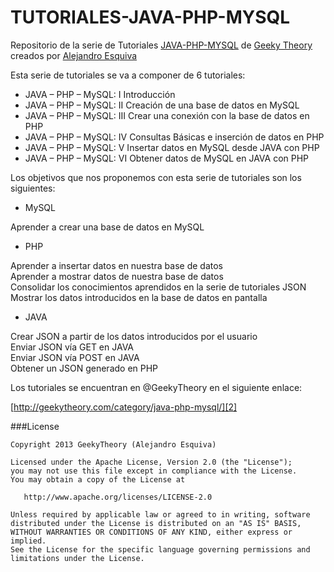 TUTORIALES-JAVA-PHP-MYSQL
=========================

Repositorio de la serie de Tutoriales [JAVA-PHP-MYSQL][1] de [Geeky Theory][3] creados por [Alejandro Esquiva][1]

Esta serie de tutoriales se va a componer de 6 tutoriales:
<ul>
  <li>
  JAVA – PHP – MySQL: I Introducción
  </li>
  <li>
  JAVA – PHP – MySQL: II Creación de una base de datos en MySQL
  </li>
  <li>
  JAVA – PHP – MySQL: III Crear una conexión con la base de datos en PHP
  </li>
  <li>
  JAVA – PHP – MySQL: IV Consultas Básicas e inserción de datos en PHP
  </li>
  <li>
  JAVA – PHP – MySQL: V Insertar datos en MySQL desde JAVA con PHP
  </li>
  <li>
  JAVA – PHP – MySQL: VI Obtener datos de MySQL en JAVA con PHP
  </li>
</ul>

Los objetivos que nos proponemos con esta serie de tutoriales son los siguientes:

<ul><li>MySQL</li></ul>

Aprender a crear una base de datos en MySQL<br>
<ul><li>PHP</li></ul>

Aprender a insertar datos en nuestra base de datos<br>
Aprender a mostrar datos de nuestra base de datos<br>
Consolidar los conocimientos aprendidos en la serie de tutoriales JSON<br>
Mostrar los datos introducidos en la base de datos en pantalla<br>
<ul><li>JAVA</li></ul>

Crear JSON a partir de los datos introducidos por el usuario<br>
Enviar JSON vía GET en JAVA<br>
Enviar JSON vía POST en JAVA<br>
Obtener un JSON generado en PHP<br>

Los tutoriales se encuentran en @GeekyTheory en el siguiente enlace:

[http://geekytheory.com/category/java-php-mysql/][2]

###License

    Copyright 2013 GeekyTheory (Alejandro Esquiva)

    Licensed under the Apache License, Version 2.0 (the "License");
    you may not use this file except in compliance with the License.
    You may obtain a copy of the License at

       http://www.apache.org/licenses/LICENSE-2.0

    Unless required by applicable law or agreed to in writing, software
    distributed under the License is distributed on an "AS IS" BASIS,
    WITHOUT WARRANTIES OR CONDITIONS OF ANY KIND, either express or implied.
    See the License for the specific language governing permissions and
    limitations under the License.
	


[1]: https://github.com/aesquiva
[2]: http://geekytheory.com/category/java-php-mysql/
[3]: http://geekytheory.com/


